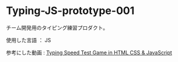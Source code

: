 # Typing-JS-prototype-001
チーム開発用のタイピング練習プロダクト。

使用した言語 ： JS

参考にした動画 : [Typing Speed Test Game in HTML CSS & JavaScript](https://youtu.be/Hg80AjDNnJk)
